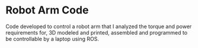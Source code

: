 # Robot Arm Code

Code developed to control a robot arm that I analyzed the torque and power requirements for, 3D modeled and printed, assembled and programmed to be controllable by a laptop using ROS.
